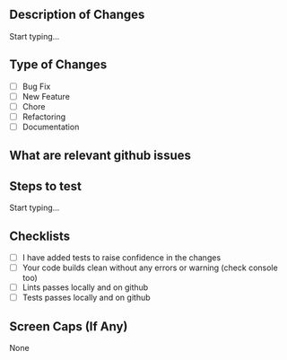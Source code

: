 ## Description of Changes

Start typing...

## Type of Changes

- [ ] Bug Fix
- [ ] New Feature
- [ ] Chore
- [ ] Refactoring
- [ ] Documentation

## What are relevant github issues

## Steps to test

Start typing...

## Checklists

- [ ] I have added tests to raise confidence in the changes
- [ ] Your code builds clean without any errors or warning (check console too)
- [ ] Lints passes locally and on github
- [ ] Tests passes locally and on github

## Screen Caps (If Any)

None